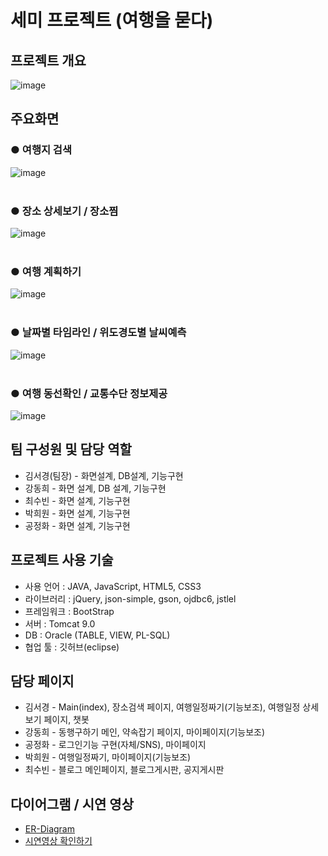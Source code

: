 # 세미 프로젝트 (여행을 묻다)
## 프로젝트 개요
![image](https://user-images.githubusercontent.com/91609858/144403356-ecdee66f-4c97-4b61-b282-b2434ec6d6c9.png)

## 주요화면
### ● 여행지 검색 
![image](https://user-images.githubusercontent.com/91609858/144407704-f7783511-9d12-4fb8-93f0-1487ea0c3f54.png) <br><br>
### ● 장소 상세보기 / 장소찜
![image](https://user-images.githubusercontent.com/91609858/144407760-70380522-8032-4a95-894a-e0ae606065a3.png) <br><br>
### ● 여행 계획하기
![image](https://user-images.githubusercontent.com/91609858/144407772-e4dba535-b7ea-425b-bf17-86eb0ee5c9fc.png) <br><br>
### ● 날짜별 타임라인 / 위도경도별 날씨예측
![image](https://user-images.githubusercontent.com/91609858/144407789-02c67ec7-49a8-4a8c-b6dc-8f2c3c31a531.png) <br><br>
### ● 여행 동선확인 / 교통수단 정보제공
![image](https://user-images.githubusercontent.com/91609858/144407801-641e0b76-ce17-4aa3-9f2b-0d1d342b9a60.png)

  
## 팀 구성원 및 담당 역할
- 김서경(팀장) - 화면설계, DB설계, 기능구현
- 강동희 - 화면 설계, DB 설계, 기능구현
- 최수빈 - 화면 설계, 기능구현
- 박희원 - 화면 설계, 기능구현
- 공정화 - 화면 설계, 기능구현

## 프로젝트 사용 기술
- 사용 언어 : JAVA, JavaScript, HTML5, CSS3
- 라이브러리 : jQuery, json-simple, gson, ojdbc6, jstlel
- 프레임워크 : BootStrap
- 서버 : Tomcat 9.0
- DB : Oracle (TABLE, VIEW, PL-SQL)
- 협업 툴 : 깃허브(eclipse)

## 담당 페이지
- 김서경 - Main(index), 장소검색 페이지, 여행일정짜기(기능보조), 여행일정 상세보기 페이지, 챗봇
- 강동희 - 동행구하기 메인, 약속잡기 페이지, 마이페이지(기능보조)
- 공정화 - 로그인기능 구현(자체/SNS), 마이페이지
- 박희원 - 여행일정짜기, 마이페이지(기능보조)
- 최수빈 - 블로그 메인페이지, 블로그게시판, 공지게시판

## 다이어그램 / 시연 영상
- <a href="https://github.com/mrkimjava/semiProject/blob/master/ER-Diagram.PNG">ER-Diagram</a>
- <a href="https://www.youtube.com/watch?v=uI35P3L-Bw4">시연영상 확인하기</a>
